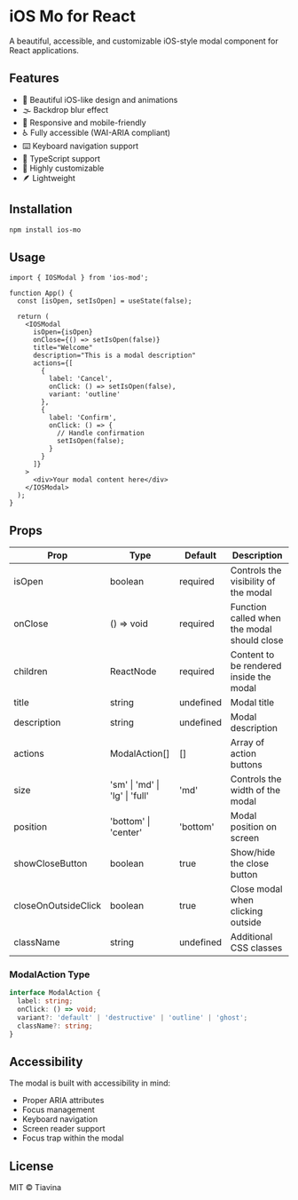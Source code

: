 # iOS Mo for React

A beautiful, accessible, and customizable iOS-style modal component for React applications.

## Features

- 🎨 Beautiful iOS-like design and animations
- 🌫️ Backdrop blur effect
- 📱 Responsive and mobile-friendly
- ♿ Fully accessible (WAI-ARIA compliant)
- ⌨️ Keyboard navigation support
- 🎯 TypeScript support
- 🎨 Highly customizable
- 🪶 Lightweight

## Installation

```bash
npm install ios-mo
```

## Usage

```tsx
import { IOSModal } from 'ios-mod';

function App() {
  const [isOpen, setIsOpen] = useState(false);

  return (
    <IOSModal
      isOpen={isOpen}
      onClose={() => setIsOpen(false)}
      title="Welcome"
      description="This is a modal description"
      actions={[
        {
          label: 'Cancel',
          onClick: () => setIsOpen(false),
          variant: 'outline'
        },
        {
          label: 'Confirm',
          onClick: () => {
            // Handle confirmation
            setIsOpen(false);
          }
        }
      ]}
    >
      <div>Your modal content here</div>
    </IOSModal>
  );
}
```

## Props

| Prop | Type | Default | Description |
|------|------|---------|-------------|
| isOpen | boolean | required | Controls the visibility of the modal |
| onClose | () => void | required | Function called when the modal should close |
| children | ReactNode | required | Content to be rendered inside the modal |
| title | string | undefined | Modal title |
| description | string | undefined | Modal description |
| actions | ModalAction[] | [] | Array of action buttons |
| size | 'sm' \| 'md' \| 'lg' \| 'full' | 'md' | Controls the width of the modal |
| position | 'bottom' \| 'center' | 'bottom' | Modal position on screen |
| showCloseButton | boolean | true | Show/hide the close button |
| closeOnOutsideClick | boolean | true | Close modal when clicking outside |
| className | string | undefined | Additional CSS classes |

### ModalAction Type

```typescript
interface ModalAction {
  label: string;
  onClick: () => void;
  variant?: 'default' | 'destructive' | 'outline' | 'ghost';
  className?: string;
}
```

## Accessibility

The modal is built with accessibility in mind:

- Proper ARIA attributes
- Focus management
- Keyboard navigation
- Screen reader support
- Focus trap within the modal

## License

MIT © Tiavina